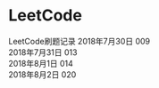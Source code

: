# LeetCode
LeetCode刷题记录
2018年7月30日  009<br>
2018年7月31日  013<br>
2018年8月1日   014<br>
2018年8月2日   020<br>